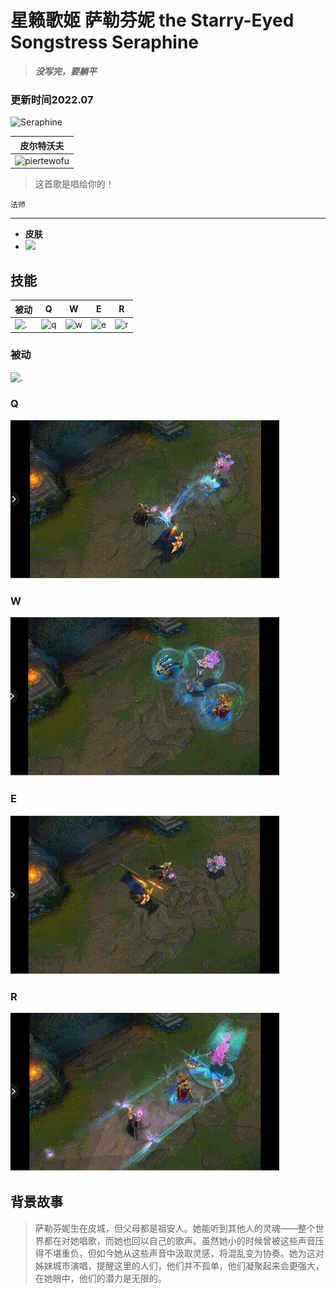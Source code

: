 # 星籁歌姬 萨勒芬妮 the Starry-Eyed Songstress Seraphine
>_**没写完，要躺平**_
### 更新时间2022.07

![Seraphine](https://game.gtimg.cn/images/lol/universe/v1/assets/images/champion/splash/Seraphine_0.jpg)


|                                     皮尔特沃夫                                     |
| :-----------------------------------------------------------------------------------: |
| ![piertewofu](https://game.gtimg.cn/images/lol/universe/images/piltover_emblem.png) |

> 这首歌是唱给你的！

`法师`

---
 - **皮肤**
 - ![](https://pic1.zhimg.com/80/v2-fa75c2af8dae4b51f23d8d060c26cec4_720w.jpg)
## 技能


| 被动                                                                           | Q                                                                   | W                                                                   | E                                                                   | R                                                                   |
|------------------------------------------------------------------------------|---------------------------------------------------------------------|---------------------------------------------------------------------|---------------------------------------------------------------------|---------------------------------------------------------------------|
| ![.](https://pic3.zhimg.com/80/v2-92168fe3f70ec68e6a9e1c74650164e6_720w.png) | ![q](https://game.gtimg.cn/images/lol/act/img/spell/SeraphineQ.png) | ![w](https://game.gtimg.cn/images/lol/act/img/spell/SeraphineW.png) | ![e](https://game.gtimg.cn/images/lol/act/img/spell/SeraphineE.png) | ![r](https://game.gtimg.cn/images/lol/act/img/spell/SeraphineR.png) |
### 被动
![.](https://raw.githubusercontent.com/for-the-ionia/ROIT/main/SERAPHINE/help/1dc29e-2379-11eb-90e5-4ea13705a4c5.gif)
### Q
![q](https://raw.githubusercontent.com/for-the-ionia/ROIT/main/SERAPHINE/help/q.gif)
### W
![w](https://raw.githubusercontent.com/for-the-ionia/ROIT/main/SERAPHINE/help/w.gif)
### E
![e](https://raw.githubusercontent.com/for-the-ionia/ROIT/main/SERAPHINE/help/e.gif)
### R
![r](https://raw.githubusercontent.com/for-the-ionia/ROIT/main/SERAPHINE/help/slR.gif)


## 背景故事

> 萨勒芬妮生在皮城，但父母都是祖安人。她能听到其他人的灵魂——整个世界都在对她唱歌，而她也回以自己的歌声。虽然她小的时候曾被这些声音压得不堪重负，但如今她从这些声音中汲取灵感，将混乱变为协奏。她为这对姊妹城市演唱，提醒这里的人们，他们并不孤单，他们凝聚起来会更强大，在她眼中，他们的潜力是无限的。





